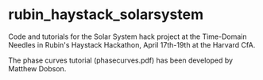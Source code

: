 # rubin_haystack_solarsystem
Code and tutorials for the Solar System hack project at the Time-Domain Needles in Rubin's Haystack Hackathon, April 17th-19th at the Harvard CfA. 

The phase curves tutorial (phasecurves.pdf) has been developed by Matthew Dobson.
